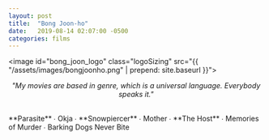 ```yaml
---
layout: post
title:  "Bong Joon-ho"
date:   2019-08-14 02:07:00 -0500
categories: films
---
```


<image id="bong_joon_logo" class="logoSizing" src="{{ "/assets/images/bongjoonho.png" | prepend: site.baseurl }}"></image>
<br>
<p style="text-align: center; font-style: italic">"My movies are based in genre, which is a universal language. Everybody speaks it."</p>
<br>
<span class="bjh_color">**Parasite**</span> ∙
Okja ∙
<span class="bjh_color">**Snowpiercer**</span> ∙
Mother ∙
<span class="bjh_color">**The Host**</span> ∙
Memories of Murder ∙
Barking Dogs Never Bite